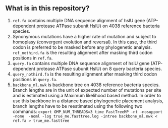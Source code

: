 ## What is in this repository?

1. `ref.fa` contains multiple DNA sequence alignment of hslU gene (ATP-dependent protease ATPase subunit HslU) on 4038 reference bacteria species.
2. Synonymous mutations have a higher rate of mutation and subject to homoplasy (convergent evolution and reversal). In this case, the third codon is preferred to be masked before any phylogenetic analysis. `ref_nothird.fa` is the resulting alignment after masking third codon positions in `ref.fa`.
3. `query.fa` contains multiple DNA sequence alignment of hslU gene (ATP-dependent protease ATPase subunit HslU) on 8 query bacteria species.
4. `query_nothird.fa` is the resulting alignment after masking third codon positions in `query.fa`.
5. `backbone_ml.nwk` is backbone tree on 4038 reference bacteria species. Branch lengths are in the unit of expected number of mutations per site and is estimated using a Maximum likelihood based method. In order to use this backbone in a distance based phylogenetic placement analysis, branch lengths have to be reestimated using the following two commands: 
`export OMP_NUM_THREADS=3
time FastTreeMP -nt -nosupport  -nome  -noml -log true_me.fasttree.log -intree backbone_ml.nwk < ref.fa > true_me.fasttree`

